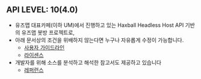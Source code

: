 ## API LEVEL: 10(4.0)

- 유즈맵 대표카페(이하 UM)에서 진행하고 있는 Haxball Headless Host API 기반의 유즈맵 봇방 프로젝트로,
- 아래 문서상의 조건을 위배하지 않는다면 누구나 자유롭게 수정이 가능합니다.
  - [사용자 가이드라인](github.com/HonestSquare/UMUX/wiki/UMUX-User-Guidelines)
  - [라이센스](github.com/HonestSquare/UMUX/blob/master/LICENCE)
- 개발자를 위해 소스를 분석하고 해석한 참고서도 제공하고 있습니다
  - [레퍼런스](github.com/HonestSquare/UMUX/wiki/UMUX-Reference_10)
